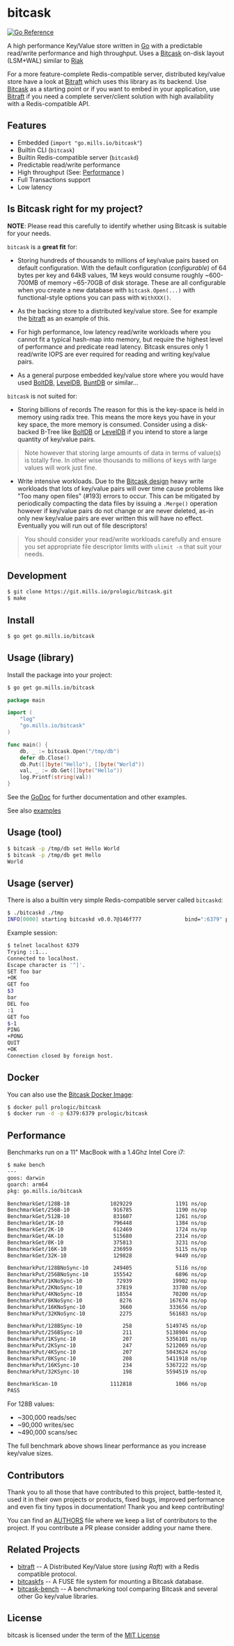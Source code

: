 # bitcask

[![Go Reference](https://pkg.go.dev/badge/go.mills.io/bitcask.svg)](https://pkg.go.dev/go.mills.io/bitcask)

A high performance Key/Value store written in [Go](https://golang.org) with a predictable read/write performance and high throughput. Uses a [Bitcask](https://en.wikipedia.org/wiki/Bitcask) on-disk layout (LSM+WAL) similar to [Riak](https://riak.com/)

For a more feature-complete Redis-compatible server, distributed key/value store have a look at [Bitraft](https://git.mills.io/prologic/bitraft) which uses this library as its backend. Use [Bitcask](https://go.mills.io/bitcask) as a starting point or if you want to embed in your application, use [Bitraft](https://git.mills.io/prologic/bitraft) if you need a complete server/client solution with high availability with a Redis-compatible API.

## Features

* Embedded (`import "go.mills.io/bitcask"`)
* Builtin CLI (`bitcask`)
* Builtin Redis-compatible server (`bitcaskd`)
* Predictable read/write performance
* High throughput (See: [Performance](README.md#Performance) )
* Full Transactions support
* Low latency

## Is Bitcask right for my project?

__NOTE__: Please read this carefully to identify whether using Bitcask is
          suitable for your needs.

`bitcask` is a **great fit** for:

- Storing hundreds of thousands to millions of key/value pairs based on
  default configuration. With the default configuration (_configurable_)
  of 64 bytes per key and 64kB values, 1M keys would consume roughly ~600-700MB
  of memory ~65-70GB of disk storage. These are all configurable when you
  create a new database with `bitcask.Open(...)` with functional-style options
  you can pass with `WithXXX()`.

- As the backing store to a distributed key/value store. See for example the
  [bitraft](https://git.mills.io/prologic/bitraft) as an example of this.

- For high performance, low latency read/write workloads where you cannot fit
  a typical hash-map into memory, but require the highest level of performance
  and predicate read latency. Bitcask ensures only 1 read/write IOPS are ever
  required for reading and writing key/value pairs.

- As a general purpose embedded key/value store where you would have used
  [BoltDB](https://github.com/boltdb/bolt),
  [LevelDB](https://github.com/syndtr/goleveldb),
  [BuntDB](https://github.com/tidwall/buntdb)
  or similar...

`bitcask` is not suited for:

- Storing billions of records
  The reason for this is the key-space is held in memory using radix tree.
  This means the more keys you have in your key space, the more memory is
  consumed. Consider using a disk-backed B-Tree like [BoltDB](https://github.com/boltdb/bolt)
  or [LevelDB](https://github.com/syndtr/goleveldb) if you intend to store a
  large quantity of key/value pairs.

> Note however that storing large amounts of data in terms of value(s) is
> totally fine. In other wise thousands to millions of keys with large values
> will work just fine.

- Write intensive workloads. Due to the [Bitcask design](https://riak.com/assets/bitcask-intro.pdf?source=post_page---------------------------)
  heavy write workloads that lots of key/value pairs will over time cause
  problems like "Too many open files" (#193) errors to occur. This can be mitigated by
  periodically compacting the data files by issuing a `.Merge()` operation however
  if key/value pairs do not change or are never deleted, as-in only new key/value
  pairs are ever written this will have no effect. Eventually you will run out
  of file descriptors!

> You should consider your read/write workloads carefully and ensure you set
> appropriate file descriptor limits with `ulimit -n` that suit your needs.

## Development

```sh
$ git clone https://git.mills.io/prologic/bitcask.git
$ make
```

## Install

```sh
$ go get go.mills.io/bitcask
```

## Usage (library)

Install the package into your project:

```sh
$ go get go.mills.io/bitcask
```

```go
package main

import (
	"log"
	"go.mills.io/bitcask"
)

func main() {
    db, _ := bitcask.Open("/tmp/db")
    defer db.Close()
    db.Put([]byte("Hello"), []byte("World"))
    val, _ := db.Get([]byte("Hello"))
    log.Printf(string(val))
}
```

See the [GoDoc](https://godoc.org/go.mills.io/bitcask) for further
documentation and other examples.

See also [examples](./examples)

## Usage (tool)

```sh
$ bitcask -p /tmp/db set Hello World
$ bitcask -p /tmp/db get Hello
World
```

## Usage (server)

There is also a builtin very  simple Redis-compatible server called `bitcaskd`:

```sh
$ ./bitcaskd ./tmp
INFO[0000] starting bitcaskd v0.0.7@146f777              bind=":6379" path=./tmp
```

Example session:

```sh
$ telnet localhost 6379
Trying ::1...
Connected to localhost.
Escape character is '^]'.
SET foo bar
+OK
GET foo
$3
bar
DEL foo
:1
GET foo
$-1
PING
+PONG
QUIT
+OK
Connection closed by foreign host.
```

## Docker

You can also use the [Bitcask Docker Image](https://cloud.docker.com/u/prologic/repository/docker/prologic/bitcask):

```sh
$ docker pull prologic/bitcask
$ docker run -d -p 6379:6379 prologic/bitcask
```

## Performance

Benchmarks run on a 11" MacBook with a 1.4Ghz Intel Core i7:

```sh
$ make bench
---
goos: darwin
goarch: arm64
pkg: go.mills.io/bitcask

BenchmarkGet/128B-10             1029229              1191 ns/op         107.46 MB/s        4864 B/op         14 allocs/op
BenchmarkGet/256B-10              916785              1190 ns/op         215.16 MB/s        4992 B/op         14 allocs/op
BenchmarkGet/512B-10              831607              1261 ns/op         406.19 MB/s        5280 B/op         14 allocs/op
BenchmarkGet/1K-10                796448              1384 ns/op         740.06 MB/s        5856 B/op         14 allocs/op
BenchmarkGet/2K-10                612469              1724 ns/op        1187.83 MB/s        7008 B/op         14 allocs/op
BenchmarkGet/4K-10                515680              2314 ns/op        1770.19 MB/s        9568 B/op         14 allocs/op
BenchmarkGet/8K-10                375813              3231 ns/op        2535.32 MB/s       14176 B/op         14 allocs/op
BenchmarkGet/16K-10               236959              5115 ns/op        3203.28 MB/s       23136 B/op         14 allocs/op
BenchmarkGet/32K-10               129828              9449 ns/op        3467.77 MB/s       45664 B/op         14 allocs/op

BenchmarkPut/128BNoSync-10        249405              5116 ns/op          25.02 MB/s        6737 B/op         46 allocs/op
BenchmarkPut/256BNoSync-10        155542              6896 ns/op          37.12 MB/s        6867 B/op         46 allocs/op
BenchmarkPut/1KNoSync-10           72939             19902 ns/op          51.45 MB/s        7740 B/op         46 allocs/op
BenchmarkPut/2KNoSync-10           37819             33780 ns/op          60.63 MB/s        8904 B/op         46 allocs/op
BenchmarkPut/4KNoSync-10           18554             70200 ns/op          58.35 MB/s       18914 B/op         47 allocs/op
BenchmarkPut/8KNoSync-10            8276            167674 ns/op          48.86 MB/s       20249 B/op         47 allocs/op
BenchmarkPut/16KNoSync-10           3660            333656 ns/op          49.10 MB/s       29291 B/op         47 allocs/op
BenchmarkPut/32KNoSync-10           2275            561683 ns/op          58.34 MB/s       52000 B/op         48 allocs/op

BenchmarkPut/128BSync-10             258           5149745 ns/op           0.02 MB/s        6736 B/op         46 allocs/op
BenchmarkPut/256BSync-10             211           5138904 ns/op           0.05 MB/s        6864 B/op         46 allocs/op
BenchmarkPut/1KSync-10               207           5356101 ns/op           0.19 MB/s        7728 B/op         46 allocs/op
BenchmarkPut/2KSync-10               247           5212069 ns/op           0.39 MB/s        8932 B/op         46 allocs/op
BenchmarkPut/4KSync-10               207           5043624 ns/op           0.81 MB/s       18924 B/op         47 allocs/op
BenchmarkPut/8KSync-10               208           5411918 ns/op           1.51 MB/s       20204 B/op         47 allocs/op
BenchmarkPut/16KSync-10              234           5367222 ns/op           3.05 MB/s       29261 B/op         47 allocs/op
BenchmarkPut/32KSync-10              198           5594519 ns/op           5.86 MB/s       51996 B/op         48 allocs/op

BenchmarkScan-10                 1112818              1066 ns/op            4986 B/op         22 allocs/op
PASS
```

For 128B values:

* ~300,000 reads/sec
* ~90,000 writes/sec
* ~490,000 scans/sec

The full benchmark above shows linear performance as you increase key/value sizes.

## Contributors

Thank you to all those that have contributed to this project, battle-tested it,
used it in their own projects or products, fixed bugs, improved performance
and even fix tiny typos in documentation! Thank you and keep contributing!

You can find an [AUTHORS](/AUTHORS) file where we keep a list of contributors
to the project. If you contribute a PR please consider adding your name there.

## Related Projects

- [bitraft](https://git.mills.io/prologic/bitraft) -- A Distributed Key/Value store (_using Raft_) with a Redis compatible protocol.
- [bitcaskfs](https://go.mills.io/bitcaskfs) -- A FUSE file system for mounting a Bitcask database.
- [bitcask-bench](https://go.mills.io/bitcask-bench) -- A benchmarking tool comparing Bitcask and several other Go key/value libraries.

## License

bitcask is licensed under the term of the [MIT License](https://go.mills.io/bitcask/blob/master/LICENSE)
